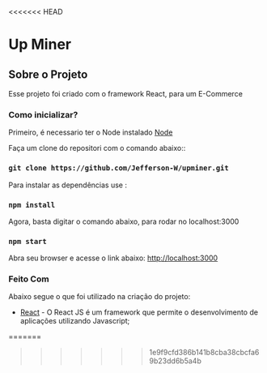 <<<<<<< HEAD
# Up Miner

<!-- LOGO -->

## Sobre o Projeto

Esse projeto foi criado com o framework React, para um E-Commerce


### Como inicializar?

Primeiro, é necessario ter o Node instalado [Node](https://nodejs.org/en/)


Faça um clone do repositori com o comando abaixo::
### `git clone https://github.com/Jefferson-W/upminer.git`

Para instalar as dependências use :
### `npm install`

Agora, basta digitar o comando abaixo, para rodar no localhost:3000
### `npm start`

Abra seu browser e acesse o link abaixo:
[http://localhost:3000](http://localhost:3000)


### Feito Com

Abaixo segue o que foi utilizado na criação do projeto:

- [React](https://pt-br.reactjs.org/) - O React JS é um framework que permite o desenvolvimento de aplicações  utilizando Javascript;

=======

>>>>>>> 1e9f9cfd386b141b8cba38cbcfa69b23dd6b5a4b
